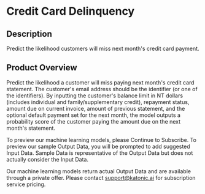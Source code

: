 # Credit Card Delinquency
## Description
Predict the likelihood customers will miss next month's credit card payment.

## Product Overview
Predict the likelihood a customer will miss paying next month's credit card statement. The customer's email address should be the identifier (or one of the identifiers). By inputting the customer's balance limit in NT dollars (includes individual and family/supplementary credit), repayment status, amount due on current invoice, amount of previous statement, and the optional default payment set for the next month, the model outputs a probability score of the customer paying the amount due on the next month's statement.

To preview our machine learning models, please Continue to Subscribe. To preview our sample Output Data, you will be prompted to add suggested Input Data. Sample Data is representative of the Output Data but does not actually consider the Input Data.

Our machine learning models return actual Output Data and are available through a private offer. Please contact support@katonic.ai for subscription service pricing.
 
